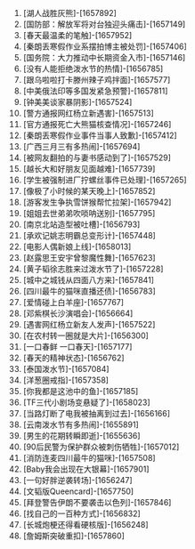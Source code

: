
1. [湖人战胜灰熊]-[1657892]
1. [国防部：解放军将对台独迎头痛击]-[1657149]
1. [春天最温柔的笔触]-[1657952]
1. [秦朗丢寒假作业系摆拍博主被处罚]-[1657406]
1. [国务院：大力推动中长期资金入市]-[1657146]
1. [没有人能拒绝泼水节的热情]-[1656785]
1. [跟乌啦啦打卡滕州辣子鸡拌面]-[1657577]
1. [中美俄法印等多国发紧急预警]-[1657811]
1. [钟美美谈家暴阴影]-[1657524]
1. [警方通报网红杨立新遇害]-[1657513]
1. [官方通报死亡大熊猫核查情况]-[1657246]
1. [秦朗丢寒假作业事件当事人致歉]-[1657412]
1. [广西三月三有多热闹]-[1657694]
1. [被网友翻拍的与妻书感动到了]-[1657529]
1. [越长大和好朋友见面越难]-[1657739]
1. [学生被强制进厂拧螺丝事件已处理]-[1657265]
1. [像极了小时候的某天晚上]-[1657852]
1. [游客发生争执雪饼猴帮忙拉架]-[1657942]
1. [姐姐去世弟弟吹唢呐送别]-[1657795]
1. [南京北站造型被吐槽]-[1656793]
1. [承欢记姚志明霸总变形计]-[1657448]
1. [电影人偶新娘上线]-[1658013]
1. [赵露思王安宇曾黎魔性舞]-[1657623]
1. [黄子韬徐志胜来过泼水节了]-[1657228]
1. [城中之城钱从四面八方来]-[1657841]
1. [四川最牛的猫咪直播还债]-[1656783]
1. [爱情碰上白羊座]-[1657767]
1. [邓紫棋长沙演唱会]-[1656664]
1. [遇害网红杨立新友人发声]-[1657522]
1. [在农村转一圈就是大片]-[1656300]
1. [一口春鲜 一口春天]-[1657177]
1. [春天的精神状态]-[1656762]
1. [泰国泼水节]-[1657084]
1. [洋葱圈戒指]-[1657358]
1. [你我都是这池中的鱼]-[1657185]
1. [TF三代小剧场变悬疑了]-[1658023]
1. [当路灯断了电我被抽离到过去]-[1656166]
1. [云南泼水节有多热闹]-[1655891]
1. [男生的花期转瞬即逝]-[1655636]
1. [90后民警为保护群众被刺伤牺牲]-[1657012]
1. [消防连麦四川最牛的猫咪]-[1657508]
1. [Baby我会出现在大银幕]-[1657901]
1. [一句好胖逆袭转场]-[1656247]
1. [文韬版Queencard]-[1657750]
1. [拜登警告伊朗不要袭击以色列]-[1657846]
1. [找自己的一百种方式]-[1656832]
1. [长城炮梗还得看硬核版]-[1656248]
1. [詹姆斯突破重扣]-[1657860]